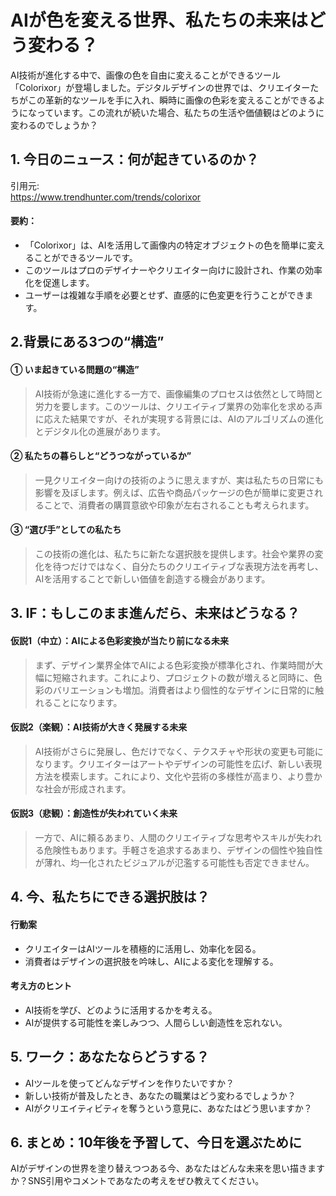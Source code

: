 # AIが色を変える世界、私たちの未来はどう変わる？

AI技術が進化する中で、画像の色を自由に変えることができるツール「Colorixor」が登場しました。デジタルデザインの世界では、クリエイターたちがこの革新的なツールを手に入れ、瞬時に画像の色彩を変えることができるようになっています。この流れが続いた場合、私たちの生活や価値観はどのように変わるのでしょうか？

## 1. 今日のニュース：何が起きているのか？
引用元:  
https://www.trendhunter.com/trends/colorixor

#### 要約：
- 「Colorixor」は、AIを活用して画像内の特定オブジェクトの色を簡単に変えることができるツールです。
- このツールはプロのデザイナーやクリエイター向けに設計され、作業の効率化を促進します。
- ユーザーは複雑な手順を必要とせず、直感的に色変更を行うことができます。

## 2.背景にある3つの“構造”

#### ① いま起きている問題の“構造”
> AI技術が急速に進化する一方で、画像編集のプロセスは依然として時間と労力を要します。このツールは、クリエイティブ業界の効率化を求める声に応えた結果ですが、それが実現する背景には、AIのアルゴリズムの進化とデジタル化の進展があります。

#### ② 私たちの暮らしと“どうつながっているか”
> 一見クリエイター向けの技術のように思えますが、実は私たちの日常にも影響を及ぼします。例えば、広告や商品パッケージの色が簡単に変更されることで、消費者の購買意欲や印象が左右されることも考えられます。

#### ③ “選び手”としての私たち
> この技術の進化は、私たちに新たな選択肢を提供します。社会や業界の変化を待つだけではなく、自分たちのクリエイティブな表現方法を再考し、AIを活用することで新しい価値を創造する機会があります。

## 3. IF：もしこのまま進んだら、未来はどうなる？

#### 仮説1（中立）：AIによる色彩変換が当たり前になる未来  
> まず、デザイン業界全体でAIによる色彩変換が標準化され、作業時間が大幅に短縮されます。これにより、プロジェクトの数が増えると同時に、色彩のバリエーションも増加。消費者はより個性的なデザインに日常的に触れることになります。

#### 仮説2（楽観）：AI技術が大きく発展する未来  
> AI技術がさらに発展し、色だけでなく、テクスチャや形状の変更も可能になります。クリエイターはアートやデザインの可能性を広げ、新しい表現方法を模索します。これにより、文化や芸術の多様性が高まり、より豊かな社会が形成されます。

#### 仮説3（悲観）：創造性が失われていく未来  
> 一方で、AIに頼るあまり、人間のクリエイティブな思考やスキルが失われる危険性もあります。手軽さを追求するあまり、デザインの個性や独自性が薄れ、均一化されたビジュアルが氾濫する可能性も否定できません。

## 4. 今、私たちにできる選択肢は？
#### 行動案
- クリエイターはAIツールを積極的に活用し、効率化を図る。
- 消費者はデザインの選択肢を吟味し、AIによる変化を理解する。

#### 考え方のヒント
- AI技術を学び、どのように活用するかを考える。
- AIが提供する可能性を楽しみつつ、人間らしい創造性を忘れない。

## 5. ワーク：あなたならどうする？
- AIツールを使ってどんなデザインを作りたいですか？
- 新しい技術が普及したとき、あなたの職業はどう変わるでしょうか？
- AIがクリエイティビティを奪うという意見に、あなたはどう思いますか？

## 6. まとめ：10年後を予習して、今日を選ぶために
AIがデザインの世界を塗り替えつつある今、あなたはどんな未来を思い描きますか？SNS引用やコメントであなたの考えをぜひ教えてください。